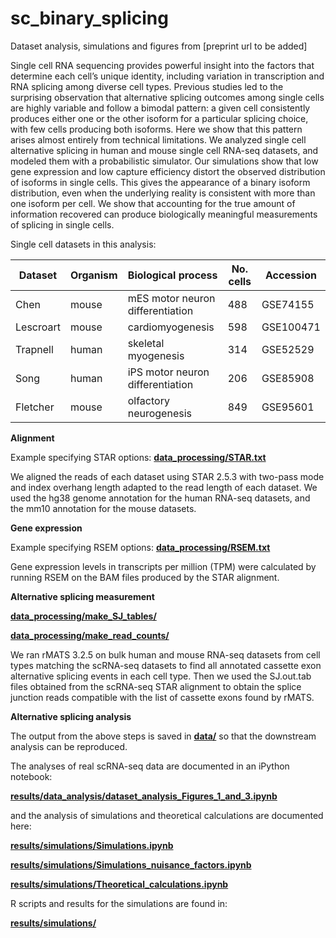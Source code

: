 # sc_binary_splicing
Dataset analysis, simulations and figures from [preprint url to be added]

Single cell RNA sequencing provides powerful insight into the factors that determine each cell’s unique identity, including variation in transcription and RNA splicing among diverse cell types. Previous studies led to the surprising observation that alternative splicing outcomes among single cells are highly variable and follow a bimodal pattern: a given cell consistently produces either one or the other isoform for a particular splicing choice, with few cells producing both isoforms. Here we show that this pattern arises almost entirely from technical limitations. We analyzed single cell alternative splicing in human and mouse single cell RNA-seq datasets, and modeled them with a probabilistic simulator. Our simulations show that low gene expression and low capture efficiency distort the observed distribution of isoforms in single cells. This gives the appearance of a binary isoform distribution, even when the underlying reality is consistent with more than one isoform per cell. We show that accounting for the true amount of information recovered can produce biologically meaningful measurements of splicing in single cells. 

Single cell datasets in this analysis:

Dataset | Organism | Biological process | No. cells | Accession
---- | ---- | ---- | ---- | ----
Chen | mouse | mES motor neuron differentiation | 488 | GSE74155
Lescroart | mouse | cardiomyogenesis | 598 | GSE100471
Trapnell | human | skeletal myogenesis | 314 | GSE52529
Song | human | iPS motor neuron differentiation | 206 | GSE85908
Fletcher | mouse | olfactory neurogenesis | 849 | GSE95601

**Alignment**

Example specifying STAR options: [**data_processing/STAR.txt**](data_processing/STAR.txt)

We aligned the reads of each dataset using STAR 2.5.3 with two-pass mode and index overhang length adapted to the read length of each dataset. We used the hg38 genome annotation for the human RNA-seq datasets, and the mm10 annotation for the mouse datasets. 

**Gene expression**

Example specifying RSEM options: [**data_processing/RSEM.txt**](data_processing/RSEM.txt)

Gene expression levels in transcripts per million (TPM) were calculated by running RSEM on the BAM files produced by the STAR alignment. 

**Alternative splicing measurement**

[**data_processing/make_SJ_tables/**](data_processing/make_SJ_tables/)

[**data_processing/make_read_counts/**](data_processing/make_read_counts/)

We ran rMATS 3.2.5 on bulk human and mouse RNA-seq datasets from cell types matching the scRNA-seq datasets to find all annotated cassette exon alternative splicing events in each cell type. Then we used the SJ.out.tab files obtained from the scRNA-seq STAR alignment to obtain the splice junction reads compatible with the list of cassette exons found by rMATS.

**Alternative splicing analysis**

The output from the above steps is saved in [**data/**](data/) so that the downstream analysis can be reproduced.

The analyses of real scRNA-seq data are documented in an iPython notebook:

[**results/data_analysis/dataset_analysis_Figures_1_and_3.ipynb**](results/data_analysis/dataset_analysis_Figures_1_and_3.ipynb)

and the analysis of simulations and theoretical calculations are documented here:

[**results/simulations/Simulations.ipynb**](results/simulations/Simulations.ipynb)

[**results/simulations/Simulations_nuisance_factors.ipynb**](results/simulations/Simulations_nuisance_factors.ipynb)

[**results/simulations/Theoretical_calculations.ipynb**](results/simulations/Theoretical_calculations.ipynb)

R scripts and results for the simulations are found in:

[**results/simulations/**](results/simulations/)
